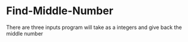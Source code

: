 # Find-Middle-Number
There are three inputs program will take as a integers and give back the middle number 
